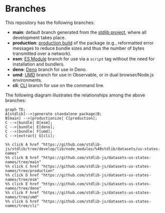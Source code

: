 <!--

@license Apache-2.0

Copyright (c) 2023 The Stdlib Authors.

Licensed under the Apache License, Version 2.0 (the "License");
you may not use this file except in compliance with the License.
You may obtain a copy of the License at

    http://www.apache.org/licenses/LICENSE-2.0

Unless required by applicable law or agreed to in writing, software
distributed under the License is distributed on an "AS IS" BASIS,
WITHOUT WARRANTIES OR CONDITIONS OF ANY KIND, either express or implied.
See the License for the specific language governing permissions and
limitations under the License.

-->

# Branches

This repository has the following branches:

-   **main**: default branch generated from the [stdlib project][stdlib-url], where all development takes place.
-   **production**: [production build][production-url] of the package (e.g., reformatted error messages to reduce bundle sizes and thus the number of bytes transmitted over a network).
-   **esm**: [ES Module][esm-url] branch for use via a `script` tag without the need for installation and bundlers.
-   **deno**: [Deno][deno-url] branch for use in Deno.
-   **umd**: [UMD][umd-url] branch for use in Observable, or in dual browser/Node.js environments.
-   **cli**: [CLI][cli-url] branch for use on the command line.

The following diagram illustrates the relationships among the above branches:

```mermaid
graph TD;
A[stdlib]-->|generate standalone package|B;
B[main] -->|productionize| C[production];
C -->|bundle| D[esm];
C -->|bundle| E[deno];
C -->|bundle| F[umd];
C -->|extract| G[cli];

%% click A href "https://github.com/stdlib-js/stdlib/tree/develop/lib/node_modules/%40stdlib/datasets/us-states-names"
%% click B href "https://github.com/stdlib-js/datasets-us-states-names/tree/main"
%% click C href "https://github.com/stdlib-js/datasets-us-states-names/tree/production"
%% click D href "https://github.com/stdlib-js/datasets-us-states-names/tree/esm"
%% click E href "https://github.com/stdlib-js/datasets-us-states-names/tree/deno"
%% click F href "https://github.com/stdlib-js/datasets-us-states-names/tree/umd"
%% click G href "https://github.com/stdlib-js/datasets-us-states-names/tree/cli"
```

[stdlib-url]: https://github.com/stdlib-js/stdlib/tree/develop/lib/node_modules/%40stdlib/datasets/us-states-names
[production-url]: https://github.com/stdlib-js/datasets-us-states-names/tree/production
[deno-url]: https://github.com/stdlib-js/datasets-us-states-names/tree/deno
[umd-url]: https://github.com/stdlib-js/datasets-us-states-names/tree/umd
[esm-url]: https://github.com/stdlib-js/datasets-us-states-names/tree/esm
[cli-url]: https://github.com/stdlib-js/datasets-us-states-names/tree/cli